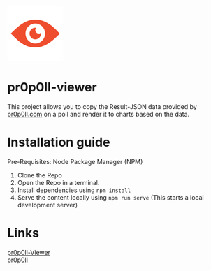 ![pr0p0ll-Viewer Logo](https://raw.githubusercontent.com/Scarwolf/pr0p0ll-viewer/master/src/assets/logo.png)

# pr0p0ll-viewer

This project allows you to copy the Result-JSON data provided by [pr0p0ll.com](https://pr0p0ll.com) on a poll and render it to charts based on the data.

# Installation guide
Pre-Requisites: Node Package Manager (NPM)

1. Clone the Repo
2. Open the Repo in a terminal.
3. Install dependencies using `npm install`
4. Serve the content locally using `npm run serve` (This starts a local development server)

# Links
[pr0p0ll-Viewer](https://scarwolf.github.io/pr0p0ll-viewer/)  
[pr0p0ll](https://pr0p0ll.com)
